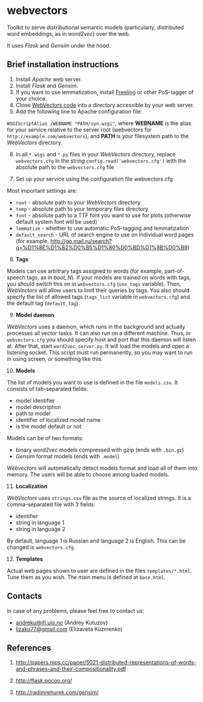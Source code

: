 # webvectors
Toolkit to serve distributional semantic models (particularly, distributed word embeddings, as in _word2vec_) over the web.

It uses _Flask_ and _Gensim_ under the hood.

## Brief installation instructions

1. Install _Apache_ web server.
2. Install _Flask_ and _Gensim_.
3. If you want to use lemmatization, install [Freeling](http://nlp.lsi.upc.edu/freeling/) or other PoS-tagger of your choice.
4. Clone [WebVectors code](https://github.com/akutuzov/webvectors) into a directory accessible by your web server.
5. Add the following line to Apache configuration file:

`WSGIScriptAlias /WEBNAME "PATH/syn.wsgi"`,
where **WEBNAME** is the alias for your service relative to the server root (webvectors for `http://example.com/webvectors`), and **PATH** is your filesystem path to the _WebVectors_ directory.

6. In all `*.wsgi` and `*.py` files in your _WebVectors_ directory, replace `webvectors.cfg` in the string
`config.read('webvectors.cfg')`
with the absolute path to the `webvectors.cfg` file

7. Set up your service using the configuration file webvectors.cfg

Most important settings are:
- `root` - absolute path to your _WebVectors_ directory
- `temp` - absolute path to your temporary files directory
- `font` - absolute path to a TTF font you want to use for plots (otherwise default system font will be used)
- `lemmatize` - whether to use automatic PoS-tagging and lemmatization
- `default_search` - URL of search engine to use on individual word pages (for example, http://go.mail.ru/search?q=%D1%8E%D1%82%D0%B5%D1%80%D0%BD%D1%8B%D0%B9)

8. **Tags**

Models can use arbitrary tags assigned to words (for example, part-of-speech tags, as in _boot_N_). If your models are trained on words with tags, you should switch this on in `webvectors.cfg` (`use_tags` variable).
Then, _WebVectors_ will allow users to limit their queries by tags. You also should specify the list of allowed tags (`tags_list` variable in `webvectors.cfg`) and the default tag (`default_tag`).

9. **Model daemon**

_WebVectors_ uses a daemon, which runs in the background and actually processes all vector tasks. It can also run on a different machine.
Thus, in `webvectors.cfg` you should specify host and port that this daemon will listen at.
After that, start `word2vec_server.py`. It will load the models and open a listening socket. This script must run permanently, so you may want to run in using screen, or something like this.

10. **Models**

The list of models you want to use is defined in the file `models.csv`. It consists of tab-separated fields:
- model identifier
- model description
- path to model
- identifier of localized model name
- is the model default or not

Models can be of two formats:
- binary _word2vec_ models compressed with gzip (ends with `.bin.gz`)
- _Gensim_ format models (ends with `.model`)

_Webvectors_ will automatically detect models format and load all of them into memory. The users will be able to choose among loaded models.

11. **Localization**

_WebVectors_ uses `strings.csv` file as the source of localized strings. It is a comma-separated file with 3 fields:
- identifier
- string in language 1
- string in language 2

By default, language 1 is Russian and language 2 is English. This can be changed is `webvectors.cfg`.

12. **Templates**

Actual web pages shown to user are defined in the files `templates/*.html`.
Tune them as you wish. The main menu is defined at `base.html`.

## Contacts

In case of any problems, please feel free to contact us:
- andreku@ifi.uio.no (Andrey Kutuzov)
- lizaku77@gmail.com (Elizaveta Kuzmenko)

## References

1. http://papers.nips.cc/paper/5021-distributed-representations-of-words-and-phrases-and-their-compositionality.pdf

2. http://flask.pocoo.org/

3. http://radimrehurek.com/gensim/


